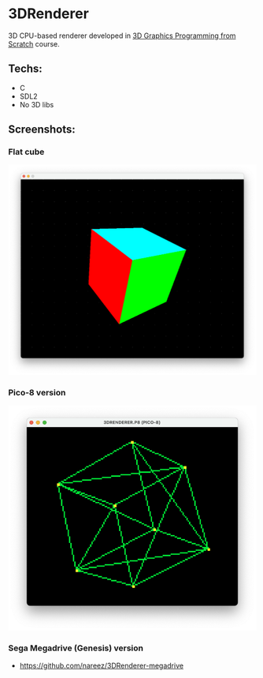 # 3DRenderer

3D CPU-based renderer developed in [3D Graphics Programming from Scratch](https://courses.pikuma.com/courses/learn-computer-graphics-programming) course.

## Techs:
- C
- SDL2
- No 3D libs

## Screenshots:

### Flat cube
![flat cube](images/flat%20cube.png)

### Pico-8 version
![Wirefame cube](images/pico-8%20wireframe.png)

### Sega Megadrive (Genesis) version
- https://github.com/nareez/3DRenderer-megadrive
